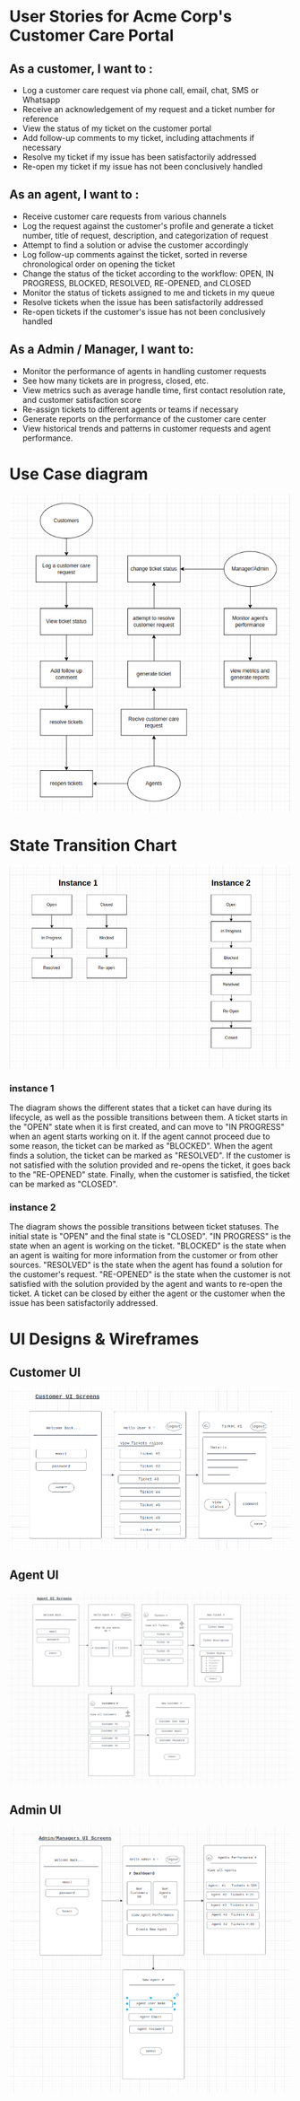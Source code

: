 # User Stories for Acme Corp's Customer Care Portal
## As a customer, I want to :

* Log a customer care request via phone call, email, chat, SMS or Whatsapp
* Receive an acknowledgement of my request and a ticket number for reference
* View the status of my ticket on the customer portal
* Add follow-up comments to my ticket, including attachments if necessary
* Resolve my ticket if my issue has been satisfactorily addressed
* Re-open my ticket if my issue has not been conclusively handled

## As an agent, I want to :

* Receive customer care requests from various channels
* Log the request against the customer's profile and generate a ticket number, title of request, description, and categorization of request
* Attempt to find a solution or advise the customer accordingly
* Log follow-up comments against the ticket, sorted in reverse chronological order on opening the ticket
* Change the status of the ticket according to the workflow: OPEN, IN PROGRESS, BLOCKED, RESOLVED, RE-OPENED, and CLOSED
* Monitor the status of tickets assigned to me and tickets in my queue
* Resolve tickets when the issue has been satisfactorily addressed
* Re-open tickets if the customer's issue has not been conclusively handled

## As a Admin / Manager, I want to:

* Monitor the performance of agents in handling customer requests
* See how many tickets are in progress, closed, etc.
* View metrics such as average handle time, first contact resolution rate, and customer satisfaction score
* Re-assign tickets to different agents or teams if necessary
* Generate reports on the performance of the customer care center
* View historical trends and patterns in customer requests and agent performance.


# Use Case diagram
![Use Case diagram](./../assets/usecase-diagram.png)

# State Transition Chart
![State Transition Chart](./../assets/state-transition-chart.png)

### instance 1
The diagram shows the different states that a ticket can have during its lifecycle, as well as the possible transitions between them. A ticket starts in the "OPEN" state when it is first created, and can move to "IN PROGRESS" when an agent starts working on it. If the agent cannot proceed due to some reason, the ticket can be marked as "BLOCKED". When the agent finds a solution, the ticket can be marked as "RESOLVED". If the customer is not satisfied with the solution provided and re-opens the ticket, it goes back to the "RE-OPENED" state. Finally, when the customer is satisfied, the ticket can be marked as "CLOSED".

### instance 2
The diagram shows the possible transitions between ticket statuses. The initial state is "OPEN" and the final state is "CLOSED". "IN PROGRESS" is the state when an agent is working on the ticket. "BLOCKED" is the state when an agent is waiting for more information from the customer or from other sources. "RESOLVED" is the state when the agent has found a solution for the customer's request. "RE-OPENED" is the state when the customer is not satisfied with the solution provided by the agent and wants to re-open the ticket. A ticket can be closed by either the agent or the customer when the issue has been satisfactorily addressed.

# UI Designs & Wireframes

## Customer UI
![Customer UI](./../assets/customer-ui.png)

## Agent UI
![Agent UI](./../assets/agent-ui.png)

## Admin UI
![Admin UI](./../assets/admin-ui.png)